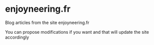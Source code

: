 # enjoyneering.fr
Blog articles from the site enjoyneering.fr

You can propose modifications if you want and that will update the site accordingly
